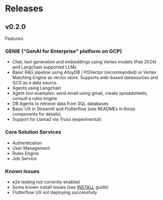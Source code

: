 # Releases

## v0.2.0

Features:

### GENIE ("GenAI for Enterprise" platform on GCP)

- Chat, text generation and embeddings using Vertex models (Feb 2024) and Langchain supported LLMs
- Basic RAG pipeline using AlloyDB / PGVector (recommended) or Vertex Matching Engine as vector store. Supports web-based datasources and GCS as a data source.
- Agents using Langchain
- Agent tool examples: send email using gmail, create spreadsheets, consult a rules engine
- DB Agents to retrieve data from SQL databases
- Basic UX in Streamlit and Flutterflow (see READMEs in those components for details)
- Support for Llama2 via Truss (experimental)

### Core Solution Services
- Authentication
- User Management
- Rules Engine
- Job Service

### Known Issues
- e2e testing not currently enabled
- Some known install issues (see [INSTALL](./INSTALL.md) guide)
- Flutterflow UX not deploying successfully
